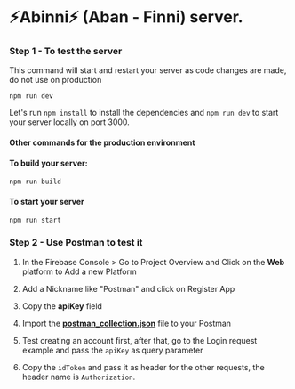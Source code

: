 # ⚡️Abinni⚡️ (Aban - Finni) server.

### Step 1 - To test the server

This command will start and restart your server as code changes are made,
do not use on production

    npm run dev

Let's run `npm install` to install the dependencies and `npm run dev`
to start your server locally on port 3000.

#### Other commands for the production environment

#### To build your server:

    npm run build

#### To start your server

    npm run start

### Step 2 - Use Postman to test it

1. In the Firebase Console > Go to Project Overview and Click on the **Web** platform to Add a new Platform

2. Add a Nickname like "Postman" and click on Register App

3. Copy the **apiKey** field

4. Import the **[postman_collection.json](postman_collection.json)** file to your Postman

5. Test creating an account first, after that, go to the Login request
   example and pass the `apiKey` as query parameter

6. Copy the `idToken` and pass it as header for the other requests, the header name is `Authorization`.

